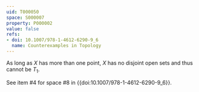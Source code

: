 ```yaml
---
uid: T000050
space: S000007
property: P000002
value: false
refs:
- doi: 10.1007/978-1-4612-6290-9_6
  name: Counterexamples in Topology
---
```


As long as $X$ has more than one point, $X$ has no disjoint open sets and thus cannot be $T_1$.

See item #4 for space #8 in {{doi:10.1007/978-1-4612-6290-9_6}}.
